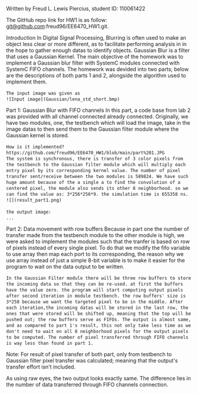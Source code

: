 Written by Freud L. Lewis Piercius, student ID: 110061422

The GitHub repo link for HW1 is as follow: git@github.com:freud96/EE6470_HW1.git.

Introduction
    In Digital Signal Processing, Blurring is often used to make an object less clear or more different, as to facilitate performing analysis in in the hope to gather enough datas to identify objects. Gaussian Blur is a filter that uses a Gaussian Kernel. The main objective of the homework was to implement a Gaussian blur filter with SystemC modules connected with SystemC FIFO channels. The homework was devided into two parts; below are the descriptions of both parts 1 and 2, alongside the algorithm used to implement them.

    The input image was given as
    ![Input image](Gaussian/lena_std_short.bmp)

Part 1: Gaussian Blur with FIFO channels
    In this part, a code base from lab 2 was provided with all channel connected already connected. Originally, we have two modules, one, the testbench which will load the image, take in the image datas to then send them to the Gaussian filter module where the Gaussian kernel is stored.
    
    How is it implemented? 
    https://github.com/freud96/EE6470_HW1/blob/main/part%201.JPG
    The system is synchronous, there is transfer of 3 color pixels from the testbench to the Gaussian filter module which will multiply each entry pixel by its corresponding kernel value. The number of pixel transfer sent/receive between the two modules is 589824. We have such huge amount because of the a single a to find the convolution of a centered pixel, the module also sends its other 8 neighborhood. so we can find the value as: 3*256*256*9. the simulation time is 655358 ns. 
    ![](result_part1.png)

    the output image:
    ...

Part 2: Data movement with row buffers
    Because in part one the number of transfer made from the testbench module to the other module is high, we were asked to implement the modules such that the tranfer is based on row of pixels instead of every single pixel. To do that we modify the fifo variable to use array then map each port to its corresponding, the reason why we use array instead of just a simple 8-bit variable is to make it easier for the program to wait on the data output to be written.  

    In the Gaussian Filter module there will be three row buffers to store the incoming data so that they can be re-used. at first the buffers have the value zero. the program will start computing output pixels after second iteration in module testbench. the row buffers' size is 3*258 because we want the targeted pixel to be in the middle. After each iteration,the incoming datas will be stored in the last row, the ones that were stored will be shifted up, meaning that the top will be pushed out; the row buffers serve as FIFOs. The output is almost same, and as compared to part 1's result, this not only take less time as we don't need to wait on all 8 neighborhood pixels for the output pixels to be computed. The number of pixel transferred through FIFO channels is way less than found in part 1. 

Note: For result of pixel transfer of both part, only from testbench to Gaussian filter pixel transfer was calculated; meaning that the output's transfer effort isn't included.    


As using raw eyes, the two output looks exactly same. The difference lies in the number of data transferred through FIFO channels connection. 

